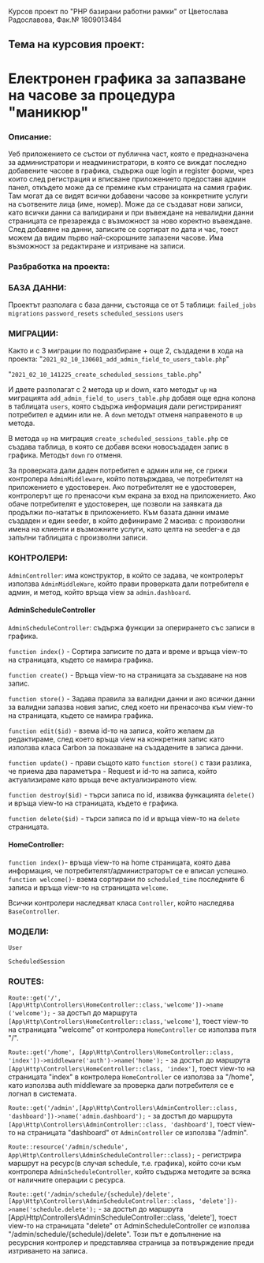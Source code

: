 Курсов проект по "PHP базирани работни рамки"
от Цветослава Радославова, Фак.№ 1809013484

## Тема на курсовия проект:

# Електронен графика за запазване на часове за процедура "маникюр"

### Описание:

Уеб приложението се състои от публична част, която е предназначена за администратори и неадминистратори, в която се виждат последно добавените часове в графика, съдържа още login и register форми, чрез които след регистрация и вписване приложението предоставя админ панел, откъдето може да се премине към страницата на самия график. Там могат да се видят всички добавени часове за конкретните услуги на съотвените лица (име, номер). Може да се създават нови записи, като всички данни са валидирани и при въвеждане на невалидни данни страницата се презарежда с възможност за ново коректно въвеждане. След добавяне на данни, записите се сортират по дата и час, тоест можем да видим първо най-скорошните запазени часове. Има възможност за редактиране и изтриване на записи.

### Разбработка на проекта:

### БАЗА ДАННИ:

Проектът разполага с база данни, състояща се от 5 таблици:
`failed_jobs`
`migrations`
`password_resets`
`scheduled_sessions`
`users`

### МИГРАЦИИ:

Както и с 3 миграции по подразбиране + още 2, създадени в хода на проекта:
"`2021_02_10_130601_add_admin_field_to_users_table.php`"

"`2021_02_10_141225_create_scheduled_sessions_table.php`"

И двете разполагат с 2 метода up и down, като методът `up` на миграцията
`add_admin_field_to_users_table.php` добавя още една колона в таблицата `users`, която съдържа информация дали регистрираният потребител е админ или не. А `down` методът отменя направеното в `up` метода.

В метода `up` на миграция `create_scheduled_sessions_table.php` се създава таблица, в която се добавя всеки новосъздаден запис в графика. Методът `down` го отменя.

За проверката дали даден потребител е админ или не, се грижи контролера `AdminMiddleware`, който потвърждава, че потребителят на приложението е удостоверен. Ако потребителят не е удостоверен, контролерът ще го пренасочи към екрана за вход на приложението. Ако обаче потребителят е удостоверен, ще позволи на заявката да продължи по-нататък в приложението.
Към базата данни имаме създаден и един seeder, в който дефинираме 2 масива: с произволни имена на клиенти и възможните услуги, като целта на seeder-а е да запълни таблицата с произволни записи.

### КОНТРОЛЕРИ:

`AdminController`: има конструктор, в който се задава, че контролерът използва `AdminMiddleWare`, който прави проверката дали потребителя е админ, и метод, който връща view за `admin.dashboard`.

#### AdminScheduleController

`AdminScheduleController`: съдържа функции за оперирането със записи в графика.

`function index()` - Сортира записите по дата и време и връща view-то на страницата, където се намира графика.

`function create()` - Връща view-то на страницата за създаване на нов запис.

`function store()` - Задава правила за валидни данни и ако всички данни за валидни запазва новия запис, след което ни пренасочва към view-то на страницата, където се намира графика.

`function edit($id)` - взема id-то на записа, който желаем да редактираме, след което връща view на конкретния запис като използва класа Carbon за показване на създадените в записа данни.

`function update()` - прави същото като `function store()` с тази разлика, че приема два параметъра - Request и id-то на записа, който актуализираме като връща вече актуализираното view.

`function destroy($id)` - търси записа по id, извиква функацията `delete()` и връща view-to на страницата, където е графика.

`function delete($id)` - търси записа по id и връща view-то на `delete` страницата.

#### HomeController:

`function index()`- връща view-то на home страницата, която дава информация, че потребителят/администраторът се е вписал успешно.
`function welcome()`- взема сортирани по `scheduled_time` последните 6 записа и връща view-то на страницата `welcome`.

Всички контролери наследяват класа `Controller`, който наследява `BaseController`.

### МОДЕЛИ:

`User`

`ScheduledSession`

### ROUTES:

`Route::get('/', [App\Http\Controllers\HomeController::class,'welcome'])->name ('welcome');` - за достъп до маршрута `[App\Http\Controllers\HomeController::class,'welcome']`, тоест view-то на страницата "welcome" от контролера `HomeController` се използва пътя "/".

`Route::get('/home', [App\Http\Controllers\HomeController::class, 'index'])->middleware('auth')->name('home');` - за достъп до маршрута
`[App\Http\Controllers\HomeController::class, 'index']`, тоест view-то на страницата "index" в контролера `HomeController` се използва за "/home", като използва auth middleware за проверка дали потребителя се е логнал в системата.

`Route::get('/admin',[App\Http\Controllers\AdminController::class, 'dashboard'])->name('admin.dashboard');` - за достъп до маршрута `[App\Http\Controllers\AdminController::class, 'dashboard']`, тоест view-то на страницата "dashboard" от `AdminController` се използва "/admin".

`Route::resource('/admin/schedule', App\Http\Controllers\AdminScheduleController::class);` - регистрира маршрут на ресурс(в случая schedule, т.е. графика), който сочи към контролера `AdminScheduleController`, който съдържа методите за всяка от наличните операции с ресурса.

`Route::get('/admin/schedule/{schedule}/delete', [App\Http\Controllers\AdminScheduleController::class, 'delete'])->name('schedule.delete');` - за достъп до маршрута [App\Http\Controllers\AdminScheduleController::class, 'delete'], тоест view-то на страницата "delete" от AdminScheduleController се използва "/admin/schedule/{schedule}/delete".
Този път е допълнение на ресурсния контролер и представлява страница за потвърждение преди изтриването на записа.
